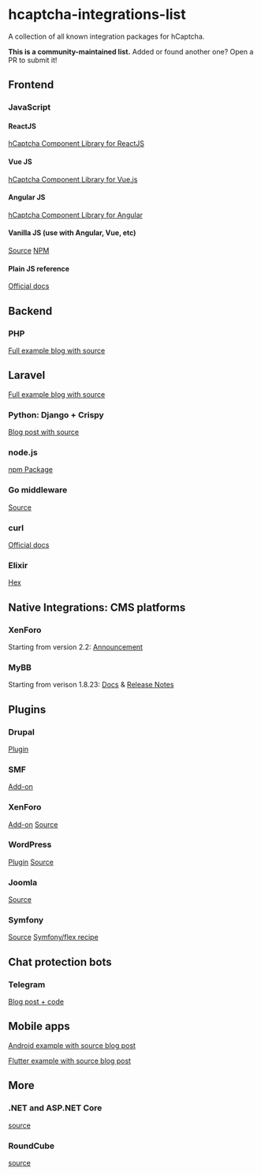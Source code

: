 # hcaptcha-integrations-list
A collection of all known integration packages for hCaptcha. 

**This is a community-maintained list.** Added or found another one? Open a PR to submit it!


## Frontend

### JavaScript

#### ReactJS
[hCaptcha Component Library for ReactJS](https://github.com/hCaptcha/react-hcaptcha)

#### Vue JS
[hCaptcha Component Library for Vue.js](https://github.com/hCaptcha/vue-hcaptcha)

#### Angular JS
[hCaptcha Component Library for Angular](https://github.com/leNicDev/ng-hcaptcha)

#### Vanilla JS (use with Angular, Vue, etc)
[Source](https://github.com/DSergiu/vanilla-hcaptcha)
[NPM](https://www.npmjs.com/package/vanilla-hcaptcha)

#### Plain JS reference
[Official docs](https://docs.hcaptcha.com/)


## Backend

### PHP 
[Full example blog with source](https://medium.com/@hCaptcha/using-hcaptcha-with-php-fc31884aa9ea)

## Laravel
[Full example blog with source](https://serversideup.net/laravel-hcaptcha-custom-validation-rule/)

### Python: Django + Crispy
[Blog post with source](https://medium.com/python-in-plain-english/how-to-add-hcaptcha-to-your-django-crispy-form-and-be-more-privacy-conscious-273e7f39bbfd)

### node.js
[npm Package](https://www.npmjs.com/package/hcaptcha)

### Go middleware
[Source](https://github.com/kataras/hcaptcha)

### curl
[Official docs](https://docs.hcaptcha.com/#server)

### Elixir
[Hex](https://hex.pm/packages/hcaptcha)

## Native Integrations: CMS platforms

### XenForo 
Starting from version 2.2: [Announcement](https://xenforo.com/community/posts/1437264)

### MyBB
Starting from verison 1.8.23: [Docs](https://docs.mybb.com/1.8/administration/spam/#captcha-images-for-registration--posting) & [Release Notes](https://mybb.com/versions/1.8.23/)

## Plugins

### Drupal
[Plugin](https://www.drupal.org/project/hcaptcha)

### SMF

[Add-on](https://custom.simplemachines.org/mods/index.php?mod=4255)

### XenForo

[Add-on](https://xenforo.com/community/resources/hcaptcha-integration.7696/)
[Source](https://github.com/ticktackk/hCaptchaIntegrationForXF2)

### WordPress

[Plugin](https://wordpress.org/plugins/hcaptcha-for-forms-and-more/)
[Source](https://github.com/hCaptcha/hcaptcha-wordpress-plugin)

### Joomla

[Source](https://github.com/pe7er/hCaptcha)

### Symfony

[Source](https://github.com/Meteo-Concept/hcaptcha-bundle)
[Symfony/flex recipe](https://github.com/symfony/recipes-contrib/pull/979)

## Chat protection bots

### Telegram
[Blog post + code](https://medium.com/@hCaptcha/fight-spam-on-your-telegram-group-with-hcaptcha-2bab3efc34b3)


## Mobile apps

[Android example with source blog post](https://medium.com/@hCaptcha/how-to-use-hcaptcha-with-android-apps-bb546c610bc4)

[Flutter example with source blog post](https://medium.com/@hCaptcha/implementing-hcaptcha-in-your-flutter-app-13ea6ddca71b)



## More

### .NET and ASP.NET Core
[source](https://github.com/BenjaminAbt/hcaptcha)

### RoundCube
[source](https://github.com/NeverBehave/rc_hcaptcha)
